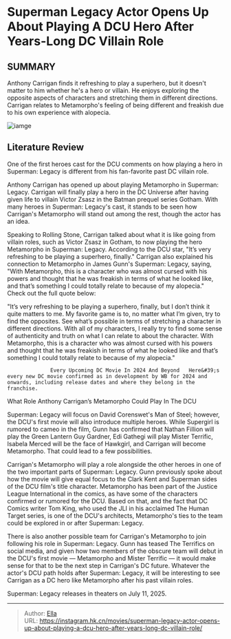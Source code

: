 # Superman Legacy Actor Opens Up About Playing A DCU Hero After Years-Long DC Villain Role


## SUMMARY 



  Anthony Carrigan finds it refreshing to play a superhero, but it doesn&#39;t matter to him whether he&#39;s a hero or villain.   He enjoys exploring the opposite aspects of characters and stretching them in different directions.   Carrigan relates to Metamorpho&#39;s feeling of being different and freakish due to his own experience with alopecia.  

![iamge](https://static1.srcdn.com/wordpress/wp-content/uploads/2024/01/superman-invulnerbility-dc-1.jpg)

## Literature Review

One of the first heroes cast for the DCU comments on how playing a hero in Superman: Legacy is different from his fan-favorite past DC villain role.




Anthony Carrigan has opened up about playing Metamorpho in Superman: Legacy. Carrigan will finally play a hero in the DC Universe after having given life to villain Victor Zsasz in the Batman prequel series Gotham. With many heroes in Superman: Legacy&#39;s cast, it stands to be seen how Carrigan&#39;s Metamorpho will stand out among the rest, though the actor has an idea.




Speaking to Rolling Stone, Carrigan talked about what it is like going from villain roles, such as Victor Zsasz in Gotham, to now playing the hero Metamorpho in Superman: Legacy. According to the DCU star, &#34;It’s very refreshing to be playing a superhero, finally.&#34; Carrigan also explained his connection to Metamorpho in James Gunn&#39;s Superman: Legacy, saying, &#34;With Metamorpho, this is a character who was almost cursed with his powers and thought that he was freakish in terms of what he looked like, and that’s something I could totally relate to because of my alopecia.&#34; Check out the full quote below:


&#34;It’s very refreshing to be playing a superhero, finally, but I don’t think it quite matters to me. My favorite game is to, no matter what I’m given, try to find the opposites. See what’s possible in terms of stretching a character in different directions. With all of my characters, I really try to find some sense of authenticity and truth on what I can relate to about the character. With Metamorpho, this is a character who was almost cursed with his powers and thought that he was freakish in terms of what he looked like and that’s something I could totally relate to because of my alopecia.&#34;





                  Every Upcoming DC Movie In 2024 And Beyond   Here&#39;s every new DC movie confirmed as in development by WB for 2024 and onwards, including release dates and where they belong in the franchise.   


 What Role Anthony Carrigan’s Metamorpho Could Play In The DCU 
          

Superman: Legacy will focus on David Corenswet&#39;s Man of Steel; however, the DCU&#39;s first movie will also introduce multiple heroes. While Supergirl is rumored to cameo in the film, Gunn has confirmed that Nathan Fillion will play the Green Lantern Guy Gardner, Edi Gathegi will play Mister Terrific, Isabela Merced will be the face of Hawkgirl, and Carrigan will become Metamorpho. That could lead to a few possibilities.

Carrigan&#39;s Metamorpho will play a role alongside the other heroes in one of the two important parts of Superman: Legacy. Gunn previously spoke about how the movie will give equal focus to the Clark Kent and Superman sides of the DCU film&#39;s title character. Metamorpho has been part of the Justice League International in the comics, as have some of the characters confirmed or rumored for the DCU. Based on that, and the fact that DC Comics writer Tom King, who used the JLI in his acclaimed The Human Target series, is one of the DCU&#39;s architects, Metamorpho&#39;s ties to the team could be explored in or after Superman: Legacy.




There is also another possible team for Carrigan&#39;s Metamorpho to join following his role in Superman: Legacy. Gunn has teased The Terrifics on social media, and given how two members of the obscure team will debut in the DCU&#39;s first movie — Metamorpho and Mister Terrific — it would make sense for that to be the next step in Carrigan&#39;s DC future. Whatever the actor&#39;s DCU path holds after Superman: Legacy, it will be interesting to see Carrigan as a DC hero like Metamorpho after his past villain roles.





Superman: Legacy releases in theaters on July 11, 2025.






---

> Author: [Ella](https://instagram.hk.cn/)  
> URL: https://instagram.hk.cn/movies/superman-legacy-actor-opens-up-about-playing-a-dcu-hero-after-years-long-dc-villain-role/  

